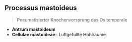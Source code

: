 ---
---
## Processus mastoideus
> Pneumatisierter Knochenvorsprung des Os temporale
- **Antrum mastoideum** 
- **Cellulae mastoideae**:: Luftgefüllte Hohlräume